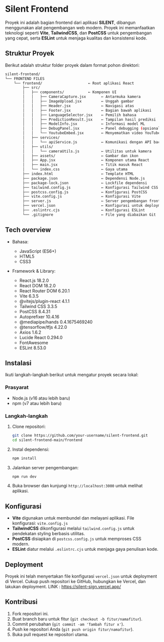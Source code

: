 # Silent Frontend

Proyek ini adalah bagian frontend dari aplikasi **SILENT**, dibangun menggunakan alat pengembangan web modern. Proyek ini memanfaatkan teknologi seperti **Vite**, **TailwindCSS**, dan **PostCSS** untuk pengembangan yang cepat, serta **ESLint** untuk menjaga kualitas dan konsistensi kode.

## Struktur Proyek

Berikut adalah struktur folder proyek dalam format pohon direktori:

```bash
silent-frontend/
└── FRONTEND FILES
    └── frontend/                     ← Root aplikasi React
        ├── src/
        │   ├── components/           ← Komponen UI
        │   │   ├── CameraCapture.jsx       ← Antarmuka kamera
        │   │   ├── ImageUpload.jsx         ← Unggah gambar
        │   │   ├── Header.jsx              ← Navigasi atas
        │   │   ├── Footer.jsx              ← Bagian bawah aplikasi
        │   │   ├── LanguageSelector.jsx    ← Pemilih bahasa
        │   │   ├── PredictionResult.jsx    ← Tampilan hasil prediksi
        │   │   ├── ModelInfo.jsx           ← Informasi model ML
        │   │   ├── DebugPanel.jsx          ← Panel debugging (opsional)
        │   │   └── YoutubeEmbed.jsx        ← Menyematkan video YouTube
        │   ├── services/
        │   │   └── apiService.js           ← Komunikasi dengan API backend
        │   ├── utils/
        │   │   └── cameraUtils.js          ← Utilitas untuk kamera
        │   ├── assets/                     ← Gambar dan ikon
        │   ├── App.jsx                     ← Komponen utama React
        │   ├── main.jsx                    ← Titik masuk React
        │   └── index.css                   ← Gaya utama
        ├── index.html                      ← Template HTML
        ├── package.json                    ← Dependensi Node.js
        ├── package-lock.json               ← Lockfile dependensi
        ├── tailwind.config.js              ← Konfigurasi Tailwind CSS
        ├── postcss.config.js               ← Konfigurasi PostCSS
        ├── vite.config.js                  ← Konfigurasi Vite
        ├── server.js                       ← Server pengembangan frontend
        ├── vercel.json                     ← Konfigurasi untuk deployment Vercel
        ├── .eslintrc.cjs                   ← Konfigurasi ESLint
        └── .gitignore                      ← File yang diabaikan Git
```
## Tech overview
* Bahasa:
    - JavaScript (ES6+)
    - HTML5
    - CSS3

* Framework & Library:
    - React.js 18.2.0
    - React DOM 18.2.0
    - React Router DOM 6.20.1
    - Vite 6.3.5
    - @vitejs/plugin-react 4.1.1
    - Tailwind CSS 3.3.5
    - PostCSS 8.4.31
    - Autoprefixer 10.4.16
    - @mediapipe/hands 0.4.1675469240
    - @tensorflow/tfjs 4.22.0
    - Axios 1.6.2
    - Lucide React 0.294.0
    - FontAwesome
    - ESLint 8.53.0

## Instalasi

Ikuti langkah-langkah berikut untuk mengatur proyek secara lokal:

### Prasyarat

- Node.js (v16 atau lebih baru)
- npm (v7 atau lebih baru)

### Langkah-langkah

1. Clone repositori:
   ```bash
   git clone https://github.com/your-username/silent-frontend.git
   cd silent-frontend-main/frontend
   ```

2. Instal dependensi:
   ```bash
   npm install
   ```

3. Jalankan server pengembangan:
   ```bash
   npm run dev
   ```

4. Buka browser dan kunjungi `http://localhost:3000` untuk melihat aplikasi.

## Konfigurasi

- **Vite** digunakan untuk membundel dan melayani aplikasi. File konfigurasi: `vite.config.js`
- **TailwindCSS** dikonfigurasi melalui `tailwind.config.js` untuk pendekatan styling berbasis utilitas.
- **PostCSS** disiapkan di `postcss.config.js` untuk memproses CSS modern.
- **ESLint** diatur melalui `.eslintrc.cjs` untuk menjaga gaya penulisan kode.

## Deployment

Proyek ini telah menyertakan file konfigurasi `vercel.json` untuk deployment di Vercel. Cukup push repositori ke GitHub, hubungkan ke Vercel, dan lakukan deployment.
LINK : https://silent-sign.vercel.app/

## Kontribusi

1. Fork repositori ini.
2. Buat branch baru untuk fitur (`git checkout -b fitur/namafitur`).
3. Commit perubahan (`git commit -am 'Tambah fitur x'`).
4. Push ke repositori Anda (`git push origin fitur/namafitur`).
5. Buka pull request ke repositori utama.
